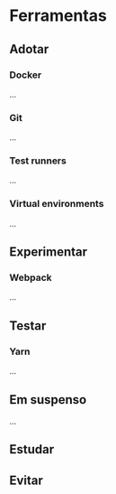 Ferramentas
===========


Adotar
------

### Docker

...


### Git

...


### Test runners

...


### Virtual environments

...


Experimentar
------------

### Webpack

...


Testar
------

### Yarn

...

Em suspenso
-----------

...


Estudar
-------


Evitar
------
